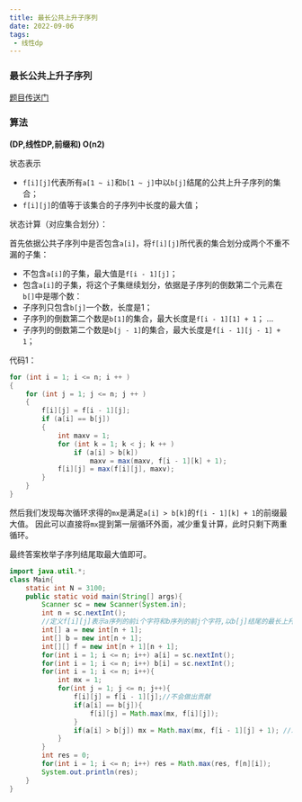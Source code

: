 ```yaml
---
title: 最长公共上升子序列
date: 2022-09-06
tags:
 - 线性dp
---
```



###  最长公共上升子序列 

[题目传送门](https://www.acwing.com/problem/content/274/) 

### 算法

**(DP,线性DP,前缀和) O(n2)**

状态表示

* `f[i][j]`代表所有`a[1 ~ i]`和`b[1 ~ j]`中以`b[j]`结尾的公共上升子序列的集合；
* `f[i][j]`的值等于该集合的子序列中长度的最大值；

状态计算（对应集合划分）：

首先依据公共子序列中是否包含`a[i]`，将`f[i][j]`所代表的集合划分成两个不重不漏的子集：

* 不包含`a[i]`的子集，最大值是`f[i - 1][j]`；
* 包含`a[i]`的子集，将这个子集继续划分，依据是子序列的倒数第二个元素在`b[]`中是哪个数：
* 子序列只包含`b[j]`一个数，长度是1；
* 子序列的倒数第二个数是`b[1]`的集合，最大长度是`f[i - 1][1] + 1`；
…
* 子序列的倒数第二个数是`b[j - 1]`的集合，最大长度是`f[i - 1][j - 1] + 1`；

代码1：

```java
for (int i = 1; i <= n; i ++ )
{
    for (int j = 1; j <= n; j ++ )
    {
        f[i][j] = f[i - 1][j];
        if (a[i] == b[j])
        {
            int maxv = 1;
            for (int k = 1; k < j; k ++ )
                if (a[i] > b[k])
                    maxv = max(maxv, f[i - 1][k] + 1);
            f[i][j] = max(f[i][j], maxv);
        }
    }
}
```

然后我们发现每次循环求得的`mx`是满足`a[i] > b[k]`的`f[i - 1][k] + 1`的前缀最大值。
因此可以直接将`mx`提到第一层循环外面，减少重复计算，此时只剩下两重循环。

最终答案枚举子序列结尾取最大值即可。

```java
import java.util.*;
class Main{
    static int N = 3100;
    public static void main(String[] args){
        Scanner sc = new Scanner(System.in);
        int n = sc.nextInt();
        //定义f[i][j]表示a序列的前i个字符和b序列的前j个字符,以b[j]结尾的最长上升公共子序列
        int[] a = new int[n + 1];
        int[] b = new int[n + 1];
        int[][] f = new int[n + 1][n + 1];
        for(int i = 1; i <= n; i++) a[i] = sc.nextInt();
        for(int i = 1; i <= n; i++) b[i] = sc.nextInt();
        for(int i = 1; i <= n; i++){
            int mx = 1;
            for(int j = 1; j <= n; j++){
                f[i][j] = f[i - 1][j];//不会做出贡献
                if(a[i] == b[j]){
                    f[i][j] = Math.max(mx, f[i][j]);
                }
                if(a[i] > b[j]) mx = Math.max(mx, f[i - 1][j] + 1); //求出前缀最大值
            }
        }
        int res = 0;
        for(int i = 1; i <= n; i++) res = Math.max(res, f[n][i]);
        System.out.println(res);
    }
}
```


